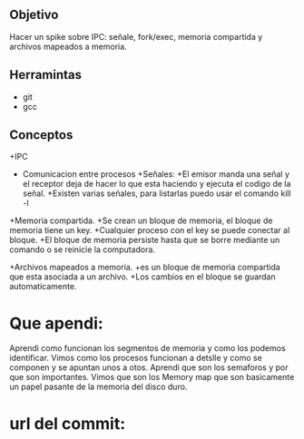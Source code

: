 ## Objetivo
Hacer un spike sobre IPC: señale, fork/exec, memoria compartida y archivos mapeados a memoria.

## Herramintas
+ git
+ gcc

## Conceptos 

+IPC 
  + Comunicacion entre procesos
+Señales:
  +El emisor manda una señal y el receptor deja de hacer lo que esta haciendo y ejecuta el codigo de la señal.
  +Existen varias señales, para listarlas puedo usar el comando kill -l
  
+Memoria compartida.
  +Se crean un bloque de memoria, el bloque de memoria tiene un key.
  +Cualquier proceso con el key se puede conectar al bloque.
  +El bloque de memoria persiste hasta que se borre mediante un comando o se reinicie la computadora.
  
+Archivos mapeados a memoria. 
  +es un bloque de memoria compartida que esta asociada a un archivo.
  +Los cambios en el bloque se guardan automaticamente.

# Que apendi:
 Aprendi como funcionan los segmentos de memoria y como los podemos identificar. Vimos como los procesos funcionan a detslle y como se componen y se apuntan unos a otos.
 Aprendi que son los semaforos y por que son importantes. Vimos que son los Memory map que son basicamente un papel pasante de la memoria del disco duro.

# url del commit:
